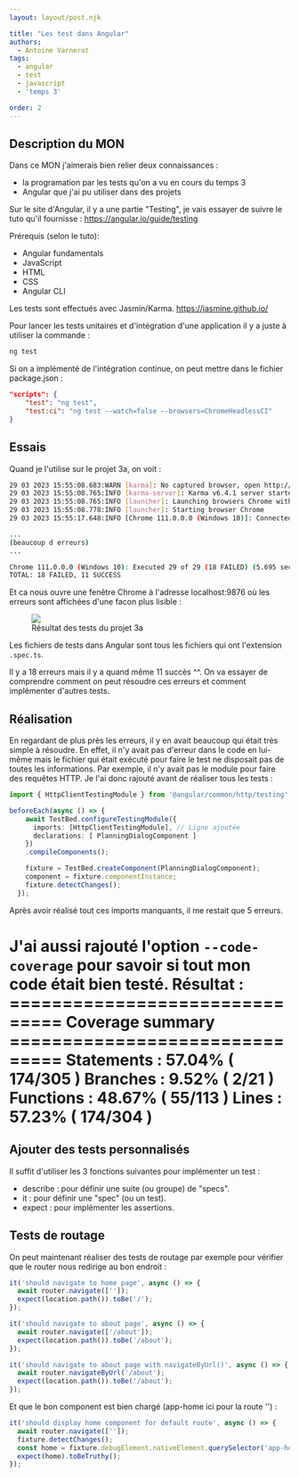 ```yaml
---
layout: layout/post.njk

title: "Les test dans Angular"
authors:
  - Antoine Varnerot
tags:
  - angular
  - test
  - javascript
  - 'temps 3'

order: 2
---
```

<head>
  <link rel="stylesheet" href="../../assets/style.css">
</head>

## Description du MON

Dans ce MON j'aimerais bien relier deux connaissances :

- la programation par les tests qu'on a vu en cours du temps 3
- Angular que j'ai pu utiliser dans des projets

Sur le site d'Angular, il y a une partie "Testing", je vais essayer de suivre le tuto qu'il fournisse :
<https://angular.io/guide/testing>

Prérequis (selon le tuto):

- Angular fundamentals
- JavaScript
- HTML
- CSS
- Angular CLI

Les tests sont effectués avec Jasmin/Karma. <https://jasmine.github.io/>

Pour lancer les tests unitaires et d'intégration d'une application il y a juste à utiliser la commande :

```bash
ng test
```

Si on a implémenté de l'intégration continue, on peut mettre dans le fichier package.json :

```json
"scripts": {
    "test": "ng test",
    "test:ci": "ng test --watch=false --browsers=ChromeHeadlessCI"
}
```

## Essais

Quand je l'utilise sur le projet 3a, on voit :

```bash
29 03 2023 15:55:08.683:WARN [karma]: No captured browser, open http://localhost:9876/
29 03 2023 15:55:08.765:INFO [karma-server]: Karma v6.4.1 server started at http://localhost:9876/
29 03 2023 15:55:08.765:INFO [launcher]: Launching browsers Chrome with concurrency unlimited
29 03 2023 15:55:08.778:INFO [launcher]: Starting browser Chrome
29 03 2023 15:55:17.648:INFO [Chrome 111.0.0.0 (Windows 10)]: Connected on socket lNB9loYvtK6OizDlAAAB with id 86176802

...
(beaucoup d erreurs)
...

Chrome 111.0.0.0 (Windows 10): Executed 29 of 29 (18 FAILED) (5.695 secs / 1.836 secs)
TOTAL: 18 FAILED, 11 SUCCESS
```

Et ca nous ouvre une fenêtre Chrome à l'adresse localhost:9876 où les erreurs sont affichées d'une facon plus lisible :

<figure>
  <img src="../../assets/tests-init.png">
  <figcaption>Résultat des tests du projet 3a</figcaption>
</figure>

Les fichiers de tests dans Angular sont tous les fichiers qui ont l'extension ```.spec.ts```.

Il y a 18 erreurs mais il y a quand même 11 succès ^^.
On va essayer de comprendre comment on peut résoudre ces erreurs et comment implémenter d'autres tests.

## Réalisation

En regardant de plus près les erreurs, il y en avait beaucoup qui était très simple à résoudre. En effet, il n'y avait pas d'erreur dans le code en lui-même mais le fichier qui était exécuté pour faire le test ne disposait pas de toutes les informations. Par exemple, il n'y avait pas le module pour faire des requêtes HTTP. Je l'ai donc rajouté avant de réaliser tous les tests :

```typescript
import { HttpClientTestingModule } from '@angular/common/http/testing'; // Ligne ajoutée

beforeEach(async () => {
    await TestBed.configureTestingModule({
      imports: [HttpClientTestingModule], // Ligne ajoutée
      declarations: [ PlanningDialogComponent ]
    })
    .compileComponents();

    fixture = TestBed.createComponent(PlanningDialogComponent);
    component = fixture.componentInstance;
    fixture.detectChanges();
  });
```

Après avoir réalisé tout ces imports manquants, il me restait que 5 erreurs.

J'ai aussi rajouté l'option ```--code-coverage``` pour savoir si tout mon code était bien testé.
Résultat :
=============================== Coverage summary ===============================
Statements   : 57.04% ( 174/305 )
Branches     : 9.52% ( 2/21 )
Functions    : 48.67% ( 55/113 )
Lines        : 57.23% ( 174/304 )
================================================================================

## Ajouter des tests personnalisés

Il suffit d'utiliser les 3 fonctions suivantes pour implémenter un test :

- describe : pour définir une suite (ou groupe) de "specs".
- it : pour définir une "spec" (ou un test).
- expect : pour implémenter les assertions.

## Tests de routage

On peut maintenant réaliser des tests de routage par exemple pour vérifier que le router nous redirige au bon endroit :

```typescript
it('should navigate to home page', async () => {
  await router.navigate(['']);
  expect(location.path()).toBe('/');
});

it('should navigate to about page', async () => {
  await router.navigate(['/about']);
  expect(location.path()).toBe('/about');
});

it('should navigate to about page with navigateByUrl()', async () => {
  await router.navigateByUrl('/about');
  expect(location.path()).toBe('/about');
});
```
Et que le bon component est bien chargé (app-home ici pour la route '') :

```typescript
it('should display home component for default route', async () => {
  await router.navigate(['']);
  fixture.detectChanges();
  const home = fixture.debugElement.nativeElement.querySelector('app-home');
  expect(home).toBeTruthy();
});
```
